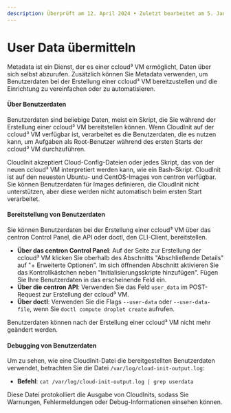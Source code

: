 ```yaml
---
description: Überprüft am 12. April 2024 • Zuletzt bearbeitet am 5. Januar 2025
---
```


# User Data übermitteln

Metadata ist ein Dienst, der es einer ccloud³ VM ermöglicht, Daten über sich selbst abzurufen. Zusätzlich können Sie Metadata verwenden, um Benutzerdaten bei der Erstellung einer ccloud³ VM bereitzustellen und die Einrichtung zu vereinfachen oder zu automatisieren.

#### Über Benutzerdaten

Benutzerdaten sind beliebige Daten, meist ein Skript, die Sie während der Erstellung einer ccloud³ VM bereitstellen können. Wenn CloudInit auf der ccloud³ VM verfügbar ist, verarbeitet es die Benutzerdaten, die es nutzen kann, um Aufgaben als Root-Benutzer während des ersten Starts der ccloud³ VM durchzuführen.

CloudInit akzeptiert Cloud-Config-Dateien oder jedes Skript, das von der neuen ccloud³ VM interpretiert werden kann, wie ein Bash-Skript. CloudInit ist auf den neuesten Ubuntu- und CentOS-Images von centron verfügbar. Sie können Benutzerdaten für Images definieren, die CloudInit nicht unterstützen, aber diese werden nicht automatisch beim ersten Start verarbeitet.

#### Bereitstellung von Benutzerdaten

Sie können Benutzerdaten bei der Erstellung einer ccloud³ VM über das centron Control Panel, die API oder doctl, den CLI-Client, bereitstellen.

* **Über das centron Control Panel**: Auf der Seite zur Erstellung der ccloud³ VM klicken Sie oberhalb des Abschnitts "Abschließende Details" auf "+ Erweiterte Optionen". Im sich öffnenden Abschnitt aktivieren Sie das Kontrollkästchen neben "Initialisierungsskripte hinzufügen". Fügen Sie Ihre Benutzerdaten in das erscheinende Feld ein.
* **Über die centron API**: Verwenden Sie das Feld `user_data` im POST-Request zur Erstellung der ccloud³ VM.
* **Über doctl**: Verwenden Sie die Flags `--user-data` oder `--user-data-file`, wenn Sie `doctl compute droplet create` aufrufen.

Benutzerdaten können nach der Erstellung einer ccloud³ VM nicht mehr geändert werden.

#### Debugging von Benutzerdaten

Um zu sehen, wie eine CloudInit-Datei die bereitgestellten Benutzerdaten verwendet, betrachten Sie die Datei `/var/log/cloud-init-output.log`:

* **Befehl**: `cat /var/log/cloud-init-output.log | grep userdata`

Diese Datei protokolliert die Ausgabe von CloudInits, sodass Sie Warnungen, Fehlermeldungen oder Debug-Informationen einsehen können.
